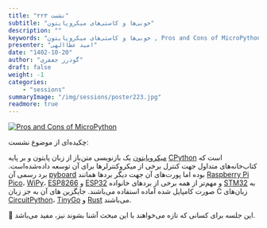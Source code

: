 ```yaml
---
title: "نشست ۲۲۳"
subtitle: "خوبی‌ها و کاستی‌های میکروپایتون"
description: ""
keywords: "خوبی‌ها و کاستی‌های میکروپایتون , Pros and Cons of MicroPython , شیرازلاگ"
presenter: "امید عطاالهی"
date: "1402-10-20"
author: "گودرز جعفری"
draft: false
weight: -1
categories:
    - "sessions"
summaryImage: "/img/sessions/poster223.jpg"
readmore: true
---
```

[![Pros and Cons of MicroPython](/img/sessions/poster223.jpg)](/img/sessions/poster223.jpg)

چکیده‌ای از موضوع نشست:

[میکروپایتون](https://micropython.org/) یک بازنویسی متن‌باز از زبان پایتون و بر پایه [CPython](https://realpython.com/cpython-source-code-guide/) است که کتاب‌خانه‌های متداول جهت کنترل برخی از میکروکنترلرها برای آن توسعه داده‌شده‌است. برد رسمی آن [pyboard](https://store.micropython.org/pyb-features) بوده اما پورت‌های آن جهت دیگر بردها همانند [Raspberry Pi Pico](https://projects.raspberrypi.org/en/projects/getting-started-with-the-pico)، [WiPy](https://github.com/wipy/wipy)، [ESP8266](https://www.espressif.com/en/products/socs/esp8266) و [ESP32](https://www.espressif.com/en/products/socs/esp32) و مهم‌تر از همه برخی از بردهای خانواده [STM32](https://www.st.com/en/microcontrollers-microprocessors/stm32-32-bit-arm-cortex-mcus.html) به صورت کامپایل شده آماده استفاده می‌باشند. جایگزین های آن به جز زبان C زبان‌های [CircuitPython](https://circuitpython.org/)، [TinyGo](https://tinygo.org/) و [Rust](https://www.rust-lang.org/) می‌باشند.

🌟 این جلسه برای کسانی که تازه می‌خواهند با این مبحث آشنا بشوند نیز، مفید می‌باشد.

